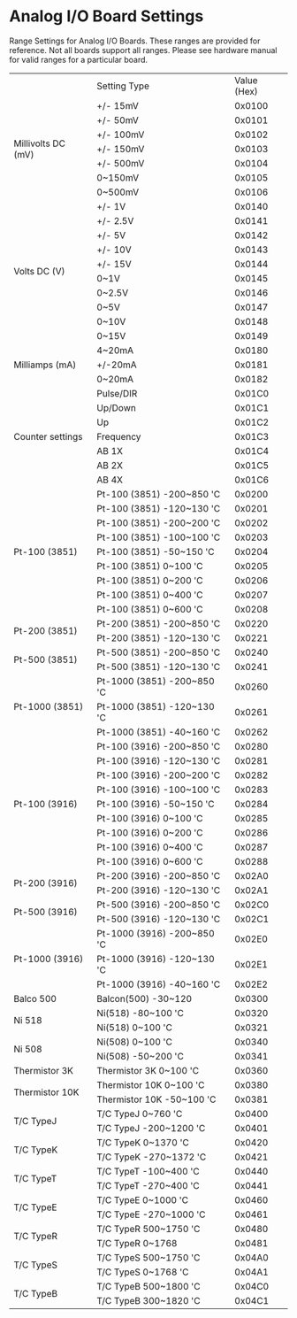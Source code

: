 # Analog I/O Board Settings
Range Settings for Analog I/O Boards. These ranges are provided for reference. Not all boards support all ranges. Please see hardware manual for valid ranges for a particular board.



<table>
    <tbody>
        <tr>
            <td>&nbsp;</td>
            <td>Setting Type</td>
            <td>Value (Hex)</td>
        </tr>
        <tr>
            <td rowspan="7">Millivolts DC (mV)</td>
            <td>+/- 15mV</td>
            <td>0x0100</td>
        </tr>
        <tr>
            <td>+/- 50mV</td>
            <td>0x0101</td>
        </tr>
        <tr>
            <td>+/- 100mV</td>
            <td>0x0102</td>
        </tr>
        <tr>
            <td>+/- 150mV</td>
            <td>0x0103</td>
        </tr>
        <tr>
            <td>+/- 500mV</td>
            <td>0x0104</td>
        </tr>
        <tr>
            <td>0~150mV</td>
            <td>0x0105</td>
        </tr>
        <tr>
            <td>0~500mV</td>
            <td>0x0106</td>
        </tr>
        <tr>
            <td rowspan="10">Volts DC (V)</td>
            <td>+/- 1V</td>
            <td>0x0140</td>
        </tr>
        <tr>
            <td>+/- 2.5V</td>
            <td>0x0141</td>
        </tr>
        <tr>
            <td>+/- 5V</td>
            <td>0x0142</td>
        </tr>
        <tr>
            <td>+/- 10V</td>
            <td>0x0143</td>
        </tr>
        <tr>
            <td>+/- 15V</td>
            <td>0x0144</td>
        </tr>
        <tr>
            <td>0~1V</td>
            <td>0x0145</td>
        </tr>
        <tr>
            <td>0~2.5V</td>
            <td>0x0146</td>
        </tr>
        <tr>
            <td>0~5V</td>
            <td>0x0147</td>
        </tr>
        <tr>
            <td>0~10V</td>
            <td>0x0148</td>
        </tr>
        <tr>
            <td>0~15V</td>
            <td>0x0149</td>
        </tr>
        <tr>
            <td rowspan="3">Milliamps (mA)</td>
            <td>4~20mA</td>
            <td>0x0180</td>
        </tr>
        <tr>
            <td>+/-20mA</td>
            <td>0x0181</td>
        </tr>
        <tr>
            <td>0~20mA</td>
            <td>0x0182</td>
        </tr>
        <tr>
            <td rowspan="7">Counter settings</td>
            <td>Pulse/DIR</td>
            <td>0x01C0</td>
        </tr>
        <tr>
            <td>Up/Down</td>
            <td>0x01C1</td>
        </tr>
        <tr>
            <td>Up</td>
            <td>0x01C2</td>
        </tr>
        <tr>
            <td>Frequency</td>
            <td>0x01C3</td>
        </tr>
        <tr>
            <td>AB 1X</td>
            <td>0x01C4</td>
        </tr>
        <tr>
            <td>AB 2X</td>
            <td>0x01C5</td>
        </tr>
        <tr>
            <td>AB 4X</td>
            <td>0x01C6</td>
        </tr>
        <tr>
            <td rowspan="9">Pt-100 (3851)</td>
            <td>Pt-100 (3851) -200~850 'C</td>
            <td>0x0200</td>
        </tr>
        <tr>
            <td>Pt-100 (3851) -120~130 'C</td>
            <td>0x0201</td>
        </tr>
        <tr>
            <td>Pt-100 (3851) -200~200 'C</td>
            <td>0x0202</td>
        </tr>
        <tr>
            <td>Pt-100 (3851) -100~100 'C</td>
            <td>0x0203</td>
        </tr>
        <tr>
            <td>Pt-100 (3851) -50~150 'C</td>
            <td>0x0204</td>
        </tr>
        <tr>
            <td>Pt-100 (3851) 0~100 'C</td>
            <td>0x0205</td>
        </tr>
        <tr>
            <td>Pt-100 (3851) 0~200 'C</td>
            <td>0x0206</td>
        </tr>
        <tr>
            <td>Pt-100 (3851) 0~400 'C</td>
            <td>0x0207</td>
        </tr>
        <tr>
            <td>Pt-100 (3851) 0~600 'C</td>
            <td>0x0208</td>
        </tr>
        <tr>
            <td rowspan="2">Pt-200 (3851)</td>
            <td>Pt-200 (3851) -200~850 'C</td>
            <td>0x0220</td>
        </tr>
        <tr>
            <td>Pt-200 (3851) -120~130 'C</td>
            <td>0x0221</td>
        </tr>
        <tr>
            <td rowspan="2">Pt-500 (3851)</td>
            <td>Pt-500 (3851) -200~850 'C</td>
            <td>0x0240</td>
        </tr>
        <tr>
            <td>Pt-500 (3851) -120~130 'C</td>
            <td>0x0241</td>
        </tr>
        <tr>
            <td rowspan="3">Pt-1000 (3851)</td>
            <td>Pt-1000 (3851) -200~850 'C</td>
            <td>0x0260</td>
        </tr>
        <tr>
            <td>Pt-1000 (3851) -120~130 'C</td>
            <td>0x0261</td>
        </tr>
        <tr>
            <td>Pt-1000 (3851) -40~160 'C</td>
            <td>0x0262</td>
        </tr>
        <tr>
            <td rowspan="9">Pt-100 (3916)</td>
            <td>Pt-100 (3916) -200~850 'C</td>
            <td>0x0280</td>
        </tr>
        <tr>
            <td>Pt-100 (3916) -120~130 'C</td>
            <td>0x0281</td>
        </tr>
        <tr>
            <td>Pt-100 (3916) -200~200 'C</td>
            <td>0x0282</td>
        </tr>
        <tr>
            <td>Pt-100 (3916) -100~100 'C</td>
            <td>0x0283</td>
        </tr>
        <tr>
            <td>Pt-100 (3916) -50~150 'C</td>
            <td>0x0284</td>
        </tr>
        <tr>
            <td>Pt-100 (3916) 0~100 'C</td>
            <td>0x0285</td>
        </tr>
        <tr>
            <td>Pt-100 (3916) 0~200 'C</td>
            <td>0x0286</td>
        </tr>
        <tr>
            <td>Pt-100 (3916) 0~400 'C</td>
            <td>0x0287</td>
        </tr>
        <tr>
            <td>Pt-100 (3916) 0~600 'C</td>
            <td>0x0288</td>
        </tr>
        <tr>
            <td rowspan="2">Pt-200 (3916)</td>
            <td>Pt-200 (3916) -200~850 'C</td>
            <td>0x02A0</td>
        </tr>
        <tr>
            <td>Pt-200 (3916) -120~130 'C</td>
            <td>0x02A1</td>
        </tr>
        <tr>
            <td rowspan="2">Pt-500 (3916)</td>
            <td>Pt-500 (3916) -200~850 'C</td>
            <td>0x02C0</td>
        </tr>
        <tr>
            <td>Pt-500 (3916) -120~130 'C</td>
            <td>0x02C1</td>
        </tr>
        <tr>
            <td rowspan="3">Pt-1000 (3916)</td>
            <td>Pt-1000 (3916) -200~850 'C</td>
            <td>0x02E0</td>
        </tr>
        <tr>
            <td>Pt-1000 (3916) -120~130 'C</td>
            <td>0x02E1</td>
        </tr>
        <tr>
            <td>Pt-1000 (3916) -40~160 'C</td>
            <td>0x02E2</td>
        </tr>
        <tr>
            <td>Balco 500</td>
            <td>Balcon(500) -30~120</td>
            <td>0x0300</td>
        </tr>
        <tr>
            <td rowspan="2">Ni 518</td>
            <td>Ni(518) -80~100 'C</td>
            <td>0x0320</td>
        </tr>
        <tr>
            <td>Ni(518) 0~100 'C</td>
            <td>0x0321</td>
        </tr>
        <tr>
            <td rowspan="2">Ni 508</td>
            <td>Ni(508) 0~100 'C</td>
            <td>0x0340</td>
        </tr>
        <tr>
            <td>Ni(508) -50~200 'C</td>
            <td>0x0341</td>
        </tr>
        <tr>
            <td>Thermistor 3K</td>
            <td>Thermistor 3K 0~100 'C</td>
            <td>0x0360</td>
        </tr>
        <tr>
            <td rowspan="2">Thermistor 10K</td>
            <td>Thermistor 10K 0~100 'C</td>
            <td>0x0380</td>
        </tr>
        <tr>
            <td>Thermistor 10K -50~100 'C</td>
            <td>0x0381</td>
        </tr>
        <tr>
            <td rowspan="2">T/C TypeJ</td>
            <td>T/C TypeJ 0~760 'C</td>
            <td>0x0400</td>
        </tr>
        <tr>
            <td>T/C TypeJ -200~1200 'C</td>
            <td>0x0401</td>
        </tr>
        <tr>
            <td rowspan="2">T/C TypeK</td>
            <td>T/C TypeK 0~1370 'C</td>
            <td>0x0420</td>
        </tr>
        <tr>
            <td>T/C TypeK -270~1372 'C</td>
            <td>0x0421</td>
        </tr>
        <tr>
            <td rowspan="2">T/C TypeT</td>
            <td>T/C TypeT -100~400 'C</td>
            <td>0x0440</td>
        </tr>
        <tr>
            <td>T/C TypeT -270~400 'C</td>
            <td>0x0441</td>
        </tr>
        <tr>
            <td rowspan="2">T/C TypeE</td>
            <td>T/C TypeE 0~1000 'C</td>
            <td>0x0460</td>
        </tr>
        <tr>
            <td>T/C TypeE -270~1000 'C</td>
            <td>0x0461</td>
        </tr>
        <tr>
            <td rowspan="2">T/C TypeR</td>
            <td>T/C TypeR 500~1750 'C</td>
            <td>0x0480</td>
        </tr>
        <tr>
            <td>T/C TypeR 0~1768</td>
            <td>0x0481</td>
        </tr>
        <tr>
            <td rowspan="2">T/C TypeS</td>
            <td>T/C TypeS 500~1750 'C</td>
            <td>0x04A0</td>
        </tr>
        <tr>
            <td>T/C TypeS 0~1768 'C</td>
            <td>0x04A1</td>
        </tr>
        <tr>
            <td rowspan="2">T/C TypeB</td>
            <td>T/C TypeB 500~1800 'C</td>
            <td>0x04C0</td>
        </tr>
        <tr>
            <td>T/C TypeB 300~1820 'C</td>
            <td>0x04C1</td>
        </tr>
    </tbody>
</table>
